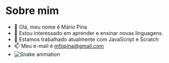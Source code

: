 # Sobre mim

- 👋 Olá, meu nome é Mário Pina
- 👀 Estou interessado em aprender e ensinar novas linguagens.
- 🌱 Estamos trabalhado atualmente com JavaScript e Scratch
- 📫 Meu e-mail é mfopina@gmail.com
- ![Snake animation](https://github.com/mfopina/mfopina/blob/output/github-contribution-grid-snake.svg)
